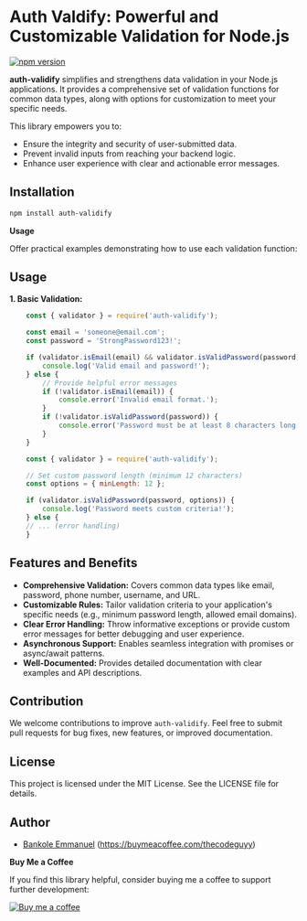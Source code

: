 # Auth Valdify: Powerful and Customizable Validation for Node.js

[![npm version](https://badge.fury.io/js/auth-validify.svg)](https://www.npmjs.com/package/auth-validify)

**auth-validify** simplifies and strengthens data validation in your Node.js applications. It provides a comprehensive set of validation functions for common data types, along with options for customization to meet your specific needs.

This library empowers you to:

- Ensure the integrity and security of user-submitted data.
- Prevent invalid inputs from reaching your backend logic.
- Enhance user experience with clear and actionable error messages.

## Installation

```bash
npm install auth-validify
```

**Usage**

Offer practical examples demonstrating how to use each validation function:

## Usage

**1. Basic Validation:**

```javascript
    const { validator } = require('auth-validify');

    const email = 'someone@email.com';
    const password = 'StrongPassword123!';

    if (validator.isEmail(email) && validator.isValidPassword(password)) {
        console.log('Valid email and password!');
    } else {
        // Provide helpful error messages
        if (!validator.isEmail(email)) {
            console.error('Invalid email format.');
        }
        if (!validator.isValidPassword(password)) {
            console.error('Password must be at least 8 characters long and contain a combination of letters, numbers, and special characters.');
        }
    }
```

```javascript
    const { validator } = require('auth-validify');

    // Set custom password length (minimum 12 characters)
    const options = { minLength: 12 };

    if (validator.isValidPassword(password, options)) {
        console.log('Password meets custom criteria!');
    } else {
    // ... (error handling)
    }
```

<!-- // (demonstrate validation methods for phone numbers, usernames, URLs, etc.) -->

## Features and Benefits

- **Comprehensive Validation:** Covers common data types like email, password, phone number, username, and URL.
- **Customizable Rules:** Tailor validation criteria to your application's specific needs (e.g., minimum password length, allowed email domains).
- **Clear Error Handling:** Throw informative exceptions or provide custom error messages for better debugging and user experience.
- **Asynchronous Support:** Enables seamless integration with promises or async/await patterns.
- **Well-Documented:** Provides detailed documentation with clear examples and API descriptions.

## Contribution

We welcome contributions to improve `auth-validify`. Feel free to submit pull requests for bug fixes, new features, or improved documentation.

## License

This project is licensed under the MIT License. See the LICENSE file for details.

## Author

- [Bankole Emmanuel](https://github.com/codewithdripzy) (https://buymeacoffee.com/thecodeguyy)

**Buy Me a Coffee**

If you find this library helpful, consider buying me a coffee to support further development:

[![Buy me a coffee](https://www.buymeacoffee.com/assets/img/custom_images/orange_img.png)](https://www.buymeacoffee.com/thecodeguyy)
